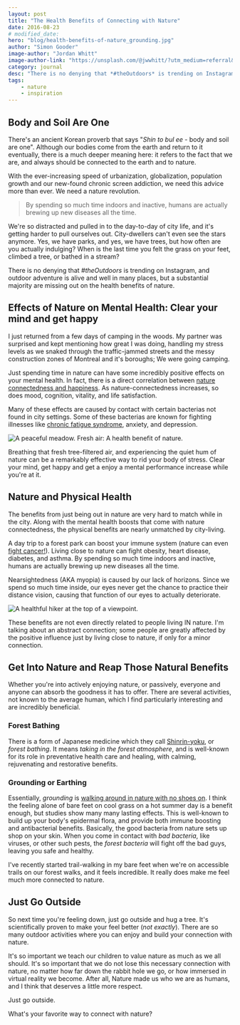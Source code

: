 ```yaml
---
layout: post
title: "The Health Benefits of Connecting with Nature"
date: 2016-08-23
# modified_date: 
hero: "blog/health-benefits-of-nature_grounding.jpg"
author: "Simon Gooder"
image-author: "Jordan Whitt"
image-author-link: "https://unsplash.com/@jwwhitt/?utm_medium=referral&utm_source=gohobo.co"
category: journal
desc: "There is no denying that *#theOutdoors* is trending on Instagram, but a substantial majority are missing out on the health benefits of nature."
tags: 
    - nature
    - inspiration
---
```


## Body and Soil Are One

There's an ancient Korean proverb that says "*Shin to bul ee* - body and soil are one". Although our bodies come from the earth and return to it eventually, there is a much deeper meaning here: it refers to the fact that we are, and always should be connected to the earth and to nature. 

With the ever-increasing speed of urbanization, globalization, population growth and our new-found chronic screen addiction, we need this advice more than ever. We need a nature revolution.  

> By spending so much time indoors and inactive, humans are actually brewing up new diseases all the time. 

We're so distracted and pulled in to the day-to-day of city life, and it's getting harder to pull ourselves out. City-dwellers can't even see the stars anymore. Yes, we have parks, and yes, we have trees, but how often are you actually indulging? When is the last time you felt the grass on your feet, climbed a tree, or bathed in a stream?

There is no denying that *#theOutdoors* is trending on Instagram, and outdoor adventure is alive and well in many places, but a substantial majority are missing out on the health benefits of nature.  


## Effects of Nature on Mental Health: Clear your mind and get happy

I just returned from a few days of camping in the woods. My partner was surprised and kept mentioning how great I was doing, handling my stress levels as we snaked through the traffic-jammed streets and the messy construction zones of Montreal and it's boroughs; We were going camping.  

Just spending time in nature can have some incredibly positive effects on your mental health. In fact, there is a direct correlation between [nature connectedness and happiness](http://www.ncbi.nlm.nih.gov/pubmed/25249992). As nature-connectedness increases, so does mood, cognition, vitality, and life satisfaction.  

Many of these effects are caused by contact with certain bacterias not found in city settings. Some of these bacterias are known for fighting illnesses like [chronic fatigue syndrome](http://www.ncbi.nlm.nih.gov/pubmed/12699726), anxiety, and depression. 

![A peaceful meadow. Fresh air: A health benefit of nature.](/assets/img/blog/health-benefits-of-nature_meadow.jpg)

Breathing that fresh tree-filtered air, and experiencing the quiet hum of nature can be a remarkably effective way to rid your body of stress. Clear your mind, get happy and get a enjoy a mental performance increase while you're at it.


## Nature and Physical Health

The benefits from just being out in nature are very hard to match while in the city. Along with the mental health boosts that come with nature connectedness, the physical benefits are nearly unmatched by city-living. 

A day trip to a forest park can boost your immune system (nature can even [fight cancer!](http://www.ncbi.nlm.nih.gov/pubmed/20487629)). Living close to nature can fight obesity, heart disease, diabetes, and asthma. By spending so much time indoors and inactive, humans are actually brewing up new diseases all the time. 

Nearsightedness (AKA myopia) is caused by our lack of horizons. Since we spend so much time inside, our eyes never get the chance to practice their distance vision, causing that function of our eyes to actually deteriorate.

![A healthful hiker at the top of a viewpoint.](/assets/img/blog/health-benefits-of-nature_hiking.jpg)

These benefits are not even directly related to people living IN nature. I'm talking about an abstract connection; some people are greatly affected by the positive influence just by living close to nature, if only for a minor connection.

## Get Into Nature and Reap Those Natural Benefits

Whether you're into actively enjoying nature, or passively, everyone and anyone can absorb the goodness it has to offer. There are several activities, not known to the average human, which I find particularly interesting and are incredibly beneficial.

### Forest Bathing
There is a form of Japanese medicine which they call [Shinrin-yoku](http://www.shinrin-yoku.org/shinrin-yoku.html), or *forest bathing*. It means *taking in the forest atmosphere*, and is well-known for its role in preventative health care and healing, with calming, rejuvenating and restorative benefits.

### Grounding or Earthing
Essentially, *grounding* is [walking around in nature with no shoes on](http://www.theglobeandmail.com/life/health-and-fitness/fitness/earthing-bare-feet-and-solid-ground-can-add-up-to-good-health/article12573997/). I think the feeling alone of bare feet on cool grass on a hot summer day is a benefit enough, but studies show many many lasting effects. This is well-known to build up your body's epidermal flora, and provide both immune boosting and antibacterial benefits. Basically, the good bacteria from nature sets up shop on your skin. When you come in contact with *bad bacteria*, like viruses, or other such pests, the *forest bacteria* will fight off the bad guys, leaving you safe and healthy.

I've recently started trail-walking in my bare feet when we're on accessible trails on our forest walks, and it feels incredible. It really does make me feel much more connected to nature.



## Just Go Outside

So next time you're feeling down, just go outside and hug a tree. It's scientifically proven to make your feel better (*not exactly*). There are so many outdoor activities where you can enjoy and build your connection with nature.

It's so important we teach our children to value nature as much as we all should. It's so important that we do not lose this necessary connection with nature, no matter how far down the rabbit hole we go, or how immersed in virtual reality we become. After all, Nature made us who we are as humans, and I think that deserves a little more respect. 

Just go outside.

What's your favorite way to connect with nature?